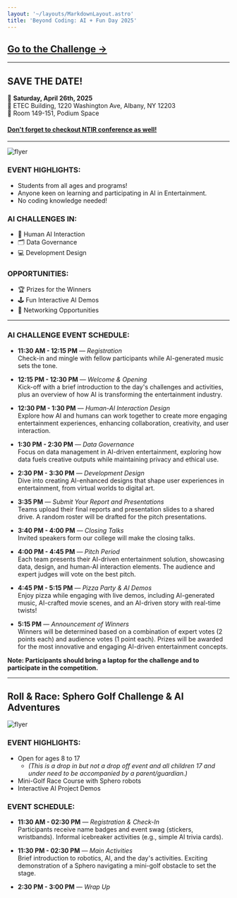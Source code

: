 ```yaml
---
layout: '~/layouts/MarkdownLayout.astro'
title: 'Beyond Coding: AI + Fun Day 2025'
---
```


<!-- ## [**Sign up from HERE!**](https://albany.az1.qualtrics.com/jfe/form/SV_bCvqAh4Hn7H8mGy) -->
## [**Go to the Challenge ->**](https://ai-in-complex-systems-lab.github.io/beyondcode/challenge/)
<!-- ## **Registrations are closed!** -->
<!-- **[Deadline: April 22nd]** -->

---

## SAVE THE DATE!

📅 **Saturday, April 26th, 2025**  
📍 ETEC Building, 1220 Washington Ave, Albany, NY 12203   
🏢 Room 149-151, Podium Space

#### [**Don't forget to checkout NTIR conference as well!**](https://www.albany.edu/ntir)   

---

![flyer](~/assets/images/ai_day_flyer.jpg)

### EVENT HIGHLIGHTS:

- Students from all ages and programs!
- Anyone keen on learning and participating in AI in Entertainment.
- No coding knowledge needed!

### AI CHALLENGES IN:

- 🤖 Human AI Interaction
- 🗂️ Data Governance
- 💻 Development Design

### OPPORTUNITIES:

- 🏆 Prizes for the Winners
- 🕹️ Fun Interactive AI Demos
- 🤝 Networking Opportunities

---

### AI CHALLENGE EVENT SCHEDULE:

- **11:30 AM - 12:15 PM** — _Registration_  
  Check-in and mingle with fellow participants while AI-generated music sets the tone.

- **12:15 PM - 12:30 PM** — _Welcome & Opening_  
  Kick-off with a brief introduction to the day's challenges and activities, plus an overview of how AI is transforming the entertainment industry.

- **12:30 PM - 1:30 PM** — _Human-AI Interaction Design_  
  Explore how AI and humans can work together to create more engaging entertainment experiences, enhancing collaboration, creativity, and user interaction.

- **1:30 PM - 2:30 PM** — _Data Governance_  
  Focus on data management in AI-driven entertainment, exploring how data fuels creative outputs while maintaining privacy and ethical use.

- **2:30 PM - 3:30 PM** — _Development Design_  
  Dive into creating AI-enhanced designs that shape user experiences in entertainment, from virtual worlds to digital art.

- **3:35 PM** — _Submit Your Report and Presentations_  
  Teams upload their final reports and presentation slides to a shared drive. A random roster will be drafted for the pitch presentations.

- **3:40 PM - 4:00 PM** — _Closing Talks_  
  Invited speakers form our college will make the closing talks.

- **4:00 PM - 4:45 PM** — _Pitch Period_  
  Each team presents their AI-driven entertainment solution, showcasing data, design, and human-AI interaction elements. The audience and expert judges will vote on the best pitch.

- **4:45 PM - 5:15 PM** — _Pizza Party & AI Demos_  
  Enjoy pizza while engaging with live demos, including AI-generated music, AI-crafted movie scenes, and an AI-driven story with real-time twists!

- **5:15 PM** — _Announcement of Winners_  
  Winners will be determined based on a combination of expert votes (2 points each) and audience votes (1 point each). Prizes will be awarded for the most innovative and engaging AI-driven entertainment concepts.

**Note: Participants should bring a laptop for the challenge and to participate in the competition.**

---


## Roll & Race: Sphero Golf Challenge & AI Adventures


![flyer](~/assets/images/ai_day_flyer2.png)


### EVENT HIGHLIGHTS:

- Open for ages 8 to 17 
  - _(This is a drop in but not a drop off event and all children 17 and under need to be accompanied by a parent/guardian.)_
- Mini-Golf Race Course with Sphero robots
- Interactive AI Project Demos 

### EVENT SCHEDULE:

-   **11:30 AM - 02:30 PM** — _Registration & Check-In_  
  Participants receive name badges and event swag (stickers, wristbands). Informal icebreaker activities (e.g., simple AI trivia cards).

-   **11:30 PM - 02:30 PM** — _Main Activities_  
  Brief introduction to robotics, AI, and the day's activities. Exciting demonstration of a Sphero navigating a mini-golf obstacle to set the stage.

-   **2:30 PM - 3:00 PM** — _Wrap Up_
